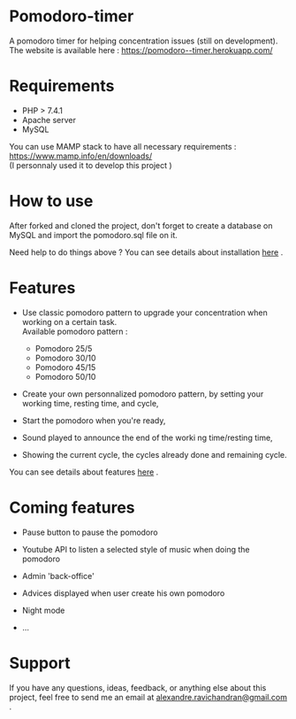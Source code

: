 # Pomodoro-timer

A pomodoro timer for helping concentration issues (still on development). <br>
The website is available here : https://pomodoro--timer.herokuapp.com/


# Requirements 
- PHP > 7.4.1
- Apache server
- MySQL

You can use MAMP stack to have all necessary requirements : 
https://www.mamp.info/en/downloads/ <br>
(I personnaly used it to develop this project )


# How to use
After forked and cloned the project, don't forget to create a database on MySQL and import the pomodoro.sql file on it.

Need help to do things above ? You can see details about installation [here](/docs/howtoinstall.md "Click here to have details about how to install requirements") .



# Features
- Use classic pomodoro pattern to upgrade your concentration when working on a certain task.<br>
    Available pomodoro pattern : 
    - Pomodoro 25/5
    - Pomodoro 30/10
    - Pomodoro 45/15
    - Pomodoro 50/10

- Create your own personnalized pomodoro pattern, by setting your working time, resting time, and cycle,

- Start the pomodoro when you're ready,
- Sound played to announce the end of the worki
ng time/resting time,

- Showing the current cycle, the cycles already done and remaining cycle.

You can see details about features [here](/docs/features.md "Click here to have details about features") .


# Coming features
- Pause button to pause the pomodoro

- Youtube API to listen a selected style of music when doing the pomodoro

- Admin 'back-office'

- Advices displayed when user create his own pomodoro

- Night mode
- ...


# Support

If you have any questions, ideas, feedback, or anything else about this project, feel free to send me an email at alexandre.ravichandran@gmail.com .